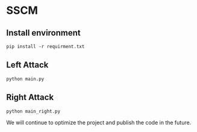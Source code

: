 # SSCM

## Install environment
```
pip install -r requirment.txt
```

## Left Attack
```
python main.py
```

## Right Attack
```
python main_right.py
```

We will continue to optimize the project and publish the code in the future.
